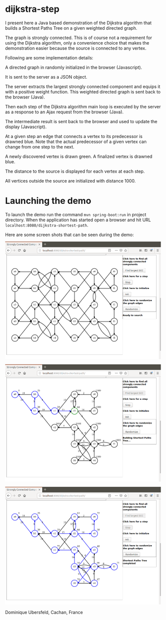 # dijkstra-step
I present here a Java based demonstration of the Dijkstra algorithm that builds a Shortest Paths Tree on a given weighted directed graph.

The graph is strongly connected. This is of course not a requirement for using the Dijkstra algorithm, only a convenience choice that makes the demonstration easier because the source is connected to any vertex.

Following are some implementation details:

A directed graph in randomly initialized in the browser (Javascript).

It is sent to the server as a JSON object.

The server extracts the largest strongly connected component and equips it with a positive weight function. This weighted directed graph is sent back to the browser (Java).

Then each step of the Dijkstra algorithm main loop is executed by the server as a response to an Ajax request from the browser (Java). 

The intermediate result is sent back to the browser and used to update the display (Javascript).

At a given step an edge that connects a vertex to its predecessor is drawned blue. Note that the actual predecessor of a given vertex can change from one step to the next.

A newly discovered vertex is drawn green. A finalized vertex is drawned blue.

The distance to the source is displayed for each vertex at each step.

All vertices outside the source are initialized with distance 1000.

# Launching the demo
To launch the demo run the command `mvn spring-boot:run` in project directory. When the application has started open a browser and hit URL `localhost:8080/dijkstra-shortest-path`.

Here are some screen shots that can be seen during the demo:

![alt text](images/initGraph.png "Initial graph")

![alt text](images/searchStep.png "Search step")

![alt text](images/searchCompleted.png "Search completed")
 



Dominique Ubersfeld, Cachan, France   
